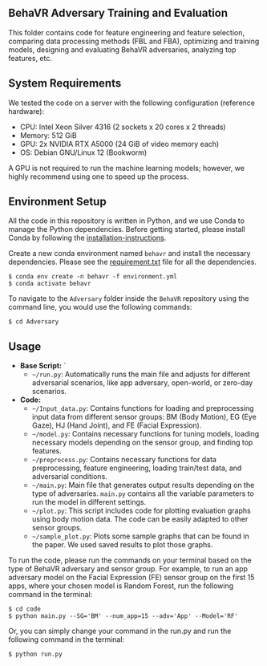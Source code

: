 
## BehaVR Adversary Training and Evaluation

This folder contains code for feature engineering and feature selection, comparing data processing methods (FBL and FBA), optimizing and training models, designing and evaluating BehaVR adversaries, analyzing top features, etc.

## System Requirements
We tested the code on a server with the following configuration (reference hardware):

- CPU: Intel Xeon Silver 4316 (2 sockets x 20 cores x 2 threads)
- Memory: 512 GiB
- GPU: 2x NVIDIA RTX A5000 (24 GiB of video memory each)
- OS: Debian GNU/Linux 12 (Bookworm)

A GPU is not required to run the machine learning models; however, we highly recommend using one to speed up the process.

## Environment Setup

All the code in this repository is written in Python, and we use Conda to manage the Python dependencies.
Before getting started, please install Conda by following the [installation-instructions](https://conda.io/projects/conda/en/latest/user-guide/install/linux.html).

Create a new conda environment named `behavr` and install the necessary dependencies. 
Please see the [requirement.txt](https://github.com/UCI-Networking-Group/BehaVR/blob/main/Adversary/requirement.txt) file for all the dependencies.
```console
$ conda env create -n behavr -f environment.yml
$ conda activate behavr
```

To navigate to the `Adversary` folder inside the `BehaVR` repository using the command line, you would use the following commands:

```console
$ cd Adversary
```

## Usage

- **Base Script:** `
  - `~/run.py`: Automatically runs the main file and adjusts for different adversarial scenarios, like app adversary, open-world, or zero-day scenarios.
- **Code:**
  - `~/Input_data.py`: Contains functions for loading and preprocessing input data from different sensor groups: BM (Body Motion), EG (Eye Gaze), HJ (Hand Joint), and FE (Facial Expression).
  - `~/model.py`: Contains necessary functions for tuning models, loading necessary models depending on the sensor group, and finding top features.
  - `~/preprocess.py`: Contains necessary functions for data preprocessing, feature engineering, loading train/test data, and adversarial conditions.
  - `~/main.py`: Main file that generates output results depending on the type of adversaries. `main.py` contains all the variable parameters to run the model in different settings.
  - `~/plot.py`: This script includes code for plotting evaluation graphs using body motion data. The code can be easily adapted to other sensor groups.
  - `~/sample_plot.py`: Plots some sample graphs that can be found in the paper. We used saved results to plot those graphs.

To run the code, please run the commands on your terminal based on the type of BehaVR adversary and sensor group. For example, to run an app adversary model on the Facial Expression (FE) sensor group on the first 15 apps, where your chosen model is Random Forest, run the following command in the terminal:

```console
$ cd code
$ python main.py --SG='BM' --num_app=15 --adv='App' --Model='RF'
```
Or, you can simply change your command in the run.py and run the following command in the terminal:

```console
$ python run.py
```
